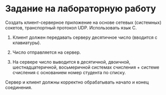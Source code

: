 # Задание на лабораторную работу

Создать клиент-серверное приложение на основе сетевых (системных) сокетов, транспортный протокол UDP. Использовать язык С.

1. Клиент должен передавать серверу десятичное число (вводится с клавиатуры).

2. Число отправляется на сервер.

3. На сервере число выводится в десятичной, двоичной, шестнадцатеричной, восьмеричной системах счисления + системе счисления с основанием номер студента по списку.

Сервер и клиент должны корректно обрабатывать начало и конец соединения.